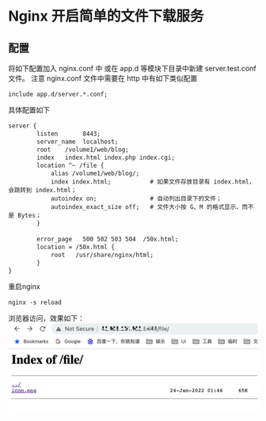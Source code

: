 # Nginx 开启简单的文件下载服务

## 配置

将如下配置加入 nginx.conf 中 或在 app.d 等模块下目录中新建 server.test.conf 文件。
注意 nginx.conf 文件中需要在 http 中有如下类似配置

```shell
include app.d/server.*.conf;
```

具体配置如下

```shell
server {
        listen       8443;
        server_name  localhost;
        root    /volume1/web/blog;
        index   index.html index.php index.cgi;
        location ^~ /file {
            alias /volume1/web/blog/;
            index index.html;           # 如果文件存放目录有 index.html，会跳转到 index.html；
            autoindex on;               # 自动列出目录下的文件；
            autoindex_exact_size off;   # 文件大小按 G、M 的格式显示，而不是 Bytes；
        }

        error_page   500 502 503 504  /50x.html;
        location = /50x.html {
            root   /usr/share/nginx/html;
        }
}
```
重启nginx
```shell
nginx -s reload
```
浏览器访问，效果如下：
![Nginx开启简单的文件下载服务20220124152153](https://raw.githubusercontent.com/skylinety/blog-pics/master/imgs/Nginx%E5%BC%80%E5%90%AF%E7%AE%80%E5%8D%95%E7%9A%84%E6%96%87%E4%BB%B6%E4%B8%8B%E8%BD%BD%E6%9C%8D%E5%8A%A120220124152153.png)
